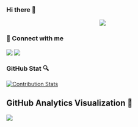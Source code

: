 ### Hi there 👋
<p align="center"> 
  <img src="https://komarev.com/ghpvc/?username=Hasantha96&label=Visitors&color=9acd32&style=for-the-badge"> 
</p>

<h3 align="left"> 📱 Connect with me</h3>
<p align="left">
<a href="https://www.facebook.com/hasantha.lakshan.9" target="_blank"><img align="center" src="https://img.shields.io/badge/Facebook-1877F2?style=for-the-badge&logo=facebook&logoColor=white"></a>
<a href="https://www.linkedin.com/in/hasantha-lakshan/" target="_blank"><img align="center" src="https://img.shields.io/badge/LinkedIn-0077B5?style=for-the-badge&logo=linkedin&logoColor=white"></a>
</p>

### GitHub Stat 🔍
[![Contribution Stats](https://github-contribution-stats.vercel.app/api/?username=Hasantha96)](https://github.com/LordDashMe/github-contribution-stats/)


## GitHub Analytics Visualization 🔎
![](https://github-profile-summary-cards.vercel.app/api/cards/profile-details?username=Hasantha96&theme=monokai)



<!--
**Hasantha96** is a ✨ _special_ ✨ repository because its `README.md` (this file) appears on your GitHub profile.

Here are some ideas to get you started:

- 🔭 I’m currently working on ...
- 🌱 I’m currently learning ...
- 👯 I’m looking to collaborate on ...
- 🤔 I’m looking for help with ...
- 💬 Ask me about ...
- 📫 How to reach me: ...
- 😄 Pronouns: ...
- ⚡ Fun fact: ...
-->
